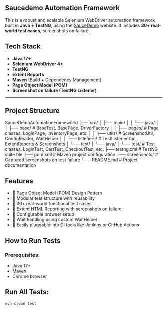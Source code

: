 ## Saucedemo Automation Framework

This is a robust and scalable Selenium WebDriver automation framework built in **Java + TestNG**, using the [SauceDemo](https://www.saucedemo.com/) website. It includes **30+ real-world test cases**, screenshots on failure.

## Tech Stack

- **Java 17+**
- **Selenium WebDriver 4+**
- **TestNG**
- **Extent Reports**
- **Maven** (Build + Dependency Management)
- **Page Object Model (POM)**
- **Screenshot on failure (TestNG Listener)**

---

## Project Structure

SauceDemoAutomationFramework/
├── src/
│ ├── main/
│ │ └── java/
│ │ ├── base/ # BaseTest, BasePage, DriverFactory
│ │ ├── pages/ # Page classes: LoginPage, InventoryPage, etc.
│ │ ├── utils/ # ScreenshotUtil, ConfigReader, WaitHelper
│ │ └── listeners/ # TestListener for ExtentReports & Screenshots
│ └── test/
│ └── java/
│ └── test/ # Test classes: LoginTest, CartTest, CheckoutTest, etc.
├── testng.xml # TestNG suite file
├── pom.xml # Maven project configuration
├── screenshots/ # Captured screenshots on test failure
└── README.md # Project documentation

## Features

- 🔹 Page Object Model (POM) Design Pattern
- 🔹 Modular test structure with reusability
- 🔹 30+ real-world functional test cases
- 🔹 Extent HTML Reporting with screenshots on failure
- 🔹 Configurable browser setup
- 🔹 Wait handling using custom WaitHelper
- 🔹 Easily pluggable into CI tools like Jenkins or GitHub Actions

##  How to Run Tests

### Prerequisites:
- Java 17+
- Maven
- Chrome browser

## Run All Tests:

```bash
mvn clean test
